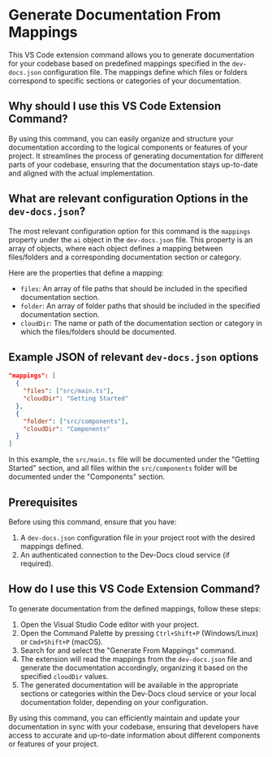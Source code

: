 # Generate Documentation From Mappings

This VS Code extension command allows you to generate documentation for your codebase based on predefined mappings specified in the `dev-docs.json` configuration file. The mappings define which files or folders correspond to specific sections or categories of your documentation.

## Why should I use this VS Code Extension Command?

By using this command, you can easily organize and structure your documentation according to the logical components or features of your project. It streamlines the process of generating documentation for different parts of your codebase, ensuring that the documentation stays up-to-date and aligned with the actual implementation.

## What are relevant configuration Options in the `dev-docs.json`?

The most relevant configuration option for this command is the `mappings` property under the `ai` object in the `dev-docs.json` file. This property is an array of objects, where each object defines a mapping between files/folders and a corresponding documentation section or category.

Here are the properties that define a mapping:

- `files`: An array of file paths that should be included in the specified documentation section.
- `folder`: An array of folder paths that should be included in the specified documentation section.
- `cloudDir`: The name or path of the documentation section or category in which the files/folders should be documented.

## Example JSON of relevant `dev-docs.json` options

```json
"mappings": [
  {
    "files": ["src/main.ts"],
    "cloudDir": "Getting Started"
  },
  {
    "folder": ["src/components"],
    "cloudDir": "Components"
  }
]
```

In this example, the `src/main.ts` file will be documented under the "Getting Started" section, and all files within the `src/components` folder will be documented under the "Components" section.

## Prerequisites

Before using this command, ensure that you have:

1. A `dev-docs.json` configuration file in your project root with the desired mappings defined.
2. An authenticated connection to the Dev-Docs cloud service (if required).

## How do I use this VS Code Extension Command?

To generate documentation from the defined mappings, follow these steps:

1. Open the Visual Studio Code editor with your project.
2. Open the Command Palette by pressing `Ctrl+Shift+P` (Windows/Linux) or `Cmd+Shift+P` (macOS).
3. Search for and select the "Generate From Mappings" command.
4. The extension will read the mappings from the `dev-docs.json` file and generate the documentation accordingly, organizing it based on the specified `cloudDir` values.
5. The generated documentation will be available in the appropriate sections or categories within the Dev-Docs cloud service or your local documentation folder, depending on your configuration.

By using this command, you can efficiently maintain and update your documentation in sync with your codebase, ensuring that developers have access to accurate and up-to-date information about different components or features of your project.
  
  